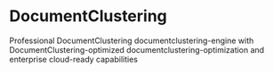 # DocumentClustering
Professional DocumentClustering documentclustering-engine with DocumentClustering-optimized documentclustering-optimization and enterprise cloud-ready capabilities

